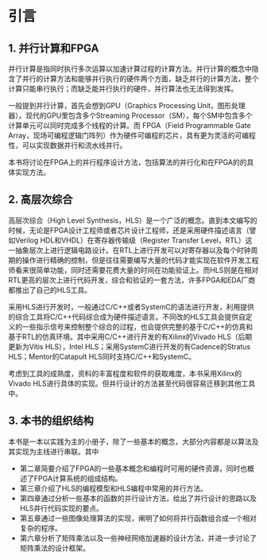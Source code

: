# 引言

## 1. 并行计算和FPGA

并行计算是指同时执行多次运算以加速计算过程的计算方法。并行计算的概念中隐含了并行的计算方法和能够并行执行的硬件两个方面，缺乏并行的计算方法，整个计算只能串行执行；而缺乏能并行执行的硬件，并行算法也无法得到发挥。

一般提到并行计算，首先会想到GPU（Graphics Processing Unit，图形处理器）。现代的GPU里包含多个Streaming Processor（SM），每个SM中包含多个计算单元可以同时完成多个线程的计算。而 FPGA（Field Programmable Gate Array，现场可编程逻辑门阵列）作为硬件可编程的芯片，具有更为灵活的可编程性，可以实现数据并行和流水线并行。

本书将讨论在FPGA上的并行程序设计方法，包括算法的并行化和在FPGA的的具体实现方法。

## 2. 高层次综合

高层次综合（High Level Synthesis，HLS）是一个广泛的概念。直到本文编写的时候，无论是FPGA设计工程师或者芯片设计工程师，还是采用硬件描述语言（譬如Verilog HDL和VHDL）在寄存器传输级（Register Transfer Level，RTL）这一抽象层次上进行逻辑电路设计。在RTL上进行开发可以对寄存器以及每个时钟周期的操作进行精确的控制，但是往往需要编写大量的代码才能实现在软件开发工程师看来很简单功能，同时还需要花费大量的时间在功能验证上。而HLS则是在相对RTL更高的层次上进行代码开发，综合和验证的一套方法，许多FPGA和EDA厂商都推出了自己的HLS工具。

采用HLS进行开发时，一般通过C/C++或者SystemC的语法进行开发，利用提供的综合工具将C/C++代码综合成为硬件描述语言。不同改的HLS工具会提供自定义的一些指示信号来控制整个综合的过程，也会提供完整的基于C/C++的仿真和基于RTL的仿真环境。其中采用C/C++进行开发的有Xilinx的Vivado HLS（后期更新为Vitis HLS），Intel HLS；采用SystemC进行开发的有Cadence的Stratus HLS；Mentor的Catapult HLS同时支持C/C++和SystemC。

考虑到工具的成熟度，资料的丰富程度和软件的获取难度，本书采用Xilinx的Vivado HLS进行具体的实现。但并行设计的方法甚至代码很容易迁移到其他工具中。

## 3. 本书的组织结构

本书是一本以实践为主的小册子，除了一些基本的概念，大部分内容都是以算法及其实现为主线进行串联。其中

* 第二章简要介绍了FPGA的一些基本概念和编程时可用的硬件资源，同时也概述了FPGA计算系统的组成结构。
* 第三章介绍了HLS的编程模型和HLS编程中常用的并行方法。
* 第四章通过分析一些基本的函数的并行设计方法，给出了并行设计的思路以及HLS并行代码实现的要点。
* 第五章通过一些图像处理算法的实现，阐明了如何将并行函数组合成一个相对复杂的程序。
* 第六章分析了矩阵乘法以及一些神经网络加速器的设计方法，并进一步讨论了矩阵乘法的设计框架。





